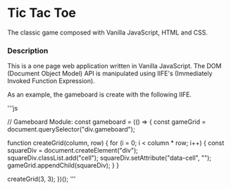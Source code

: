 # Tic Tac Toe

The classic game composed with Vanilla JavaScript, HTML and CSS.

### Description

This is a one page web application written in Vanilla JavaScript. The DOM (Document Object Model) API is manipulated using IIFE's (Immediately Invoked Function Expression).

As an example, the gameboard is create with the following IIFE.

'''js

// Gameboard Module:
const gameboard = (() => {
  const gameGrid = document.querySelector("div.gameboard");

  function createGrid(column, row) {
    for (i = 0; i < column * row; i++) {
      const squareDiv = document.createElement("div");
      squareDiv.classList.add("cell");
      squareDiv.setAttribute("data-cell", "");
      gameGrid.appendChild(squareDiv);
    }
  }

  createGrid(3, 3);
})();
'''
